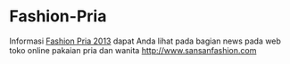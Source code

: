 Fashion-Pria
============

Informasi <a href=http://sansanfashion.com/news/5/Tips-Dasar-Cara-Berpakaian-Pria-Dengan-Tepat>Fashion Pria 2013</a> dapat Anda lihat pada bagian news pada web toko online pakaian pria dan wanita http://www.sansanfashion.com 
